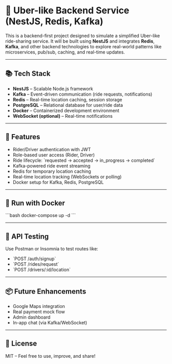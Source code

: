
# 🚗 Uber-like Backend Service (NestJS, Redis, Kafka)

This is a backend-first project designed to simulate a simplified Uber-like ride-sharing service. It will be built using **NestJS** and integrates **Redis**, **Kafka**, and other backend technologies to explore real-world patterns like microservices, pub/sub, caching, and real-time updates.

---

## 📚 Tech Stack

- **NestJS** – Scalable Node.js framework
- **Kafka** – Event-driven communication (ride requests, notifications)
- **Redis** – Real-time location caching, session storage
- **PostgreSQL** – Relational database for user/ride data
- **Docker** – Containerized development environment
- **WebSocket (optional)** – Real-time notifications

---

## 🚀 Features

- Rider/Driver authentication with JWT
- Role-based user access (Rider, Driver)
- Ride lifecycle: \`requested → accepted → in_progress → completed\`
- Kafka-powered ride event streaming
- Redis for temporary location caching
- Real-time location tracking (WebSockets or polling)
- Docker setup for Kafka, Redis, PostgreSQL

---

## 🐳 Run with Docker

\`\`\`bash
docker-compose up -d
\`\`\`

---

## 🧪 API Testing

Use Postman or Insomnia to test routes like:
- \`POST /auth/signup\`
- \`POST /rides/request\`
- \`POST /drivers/:id/location\`

---

## 📦 Future Enhancements

- Google Maps integration
- Real payment mock flow
- Admin dashboard
- In-app chat (via Kafka/WebSocket)

---

## 📄 License

MIT – Feel free to use, improve, and share!
